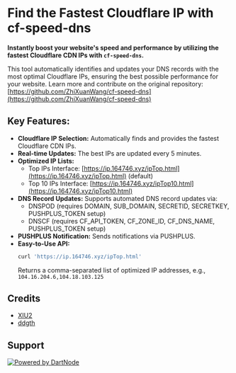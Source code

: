 # Find the Fastest Cloudflare IP with cf-speed-dns

**Instantly boost your website's speed and performance by utilizing the fastest Cloudflare CDN IPs with `cf-speed-dns`.**

This tool automatically identifies and updates your DNS records with the most optimal Cloudflare IPs, ensuring the best possible performance for your website.  Learn more and contribute on the original repository: [https://github.com/ZhiXuanWang/cf-speed-dns](https://github.com/ZhiXuanWang/cf-speed-dns)

## Key Features:

*   **Cloudflare IP Selection:** Automatically finds and provides the fastest Cloudflare CDN IPs.
*   **Real-time Updates:**  The best IPs are updated every 5 minutes.
*   **Optimized IP Lists:**
    *   Top IPs Interface: [https://ip.164746.xyz/ipTop.html](https://ip.164746.xyz/ipTop.html) (default)
    *   Top 10 IPs Interface: [https://ip.164746.xyz/ipTop10.html](https://ip.164746.xyz/ipTop10.html)
*   **DNS Record Updates:**  Supports automated DNS record updates via:
    *   DNSPOD (requires DOMAIN, SUB\_DOMAIN, SECRETID, SECRETKEY, PUSHPLUS\_TOKEN setup)
    *   DNSCF (requires CF\_API\_TOKEN, CF\_ZONE\_ID, CF\_DNS\_NAME, PUSHPLUS\_TOKEN setup)
*   **PUSHPLUS Notification:** Sends notifications via PUSHPLUS.
*   **Easy-to-Use API:**
    ```javascript
    curl 'https://ip.164746.xyz/ipTop.html'
    ```
    Returns a comma-separated list of optimized IP addresses, e.g., `104.16.204.6,104.18.103.125`

## Credits

*   [XIU2](https://github.com/XIU2/CloudflareSpeedTest)
*   [ddgth](https://github.com/ddgth/cf2dns)

## Support
[![Powered by DartNode](https://dartnode.com/branding/DN-Open-Source-sm.png)](https://dartnode.com "Powered by DartNode - Free VPS for Open Source")
